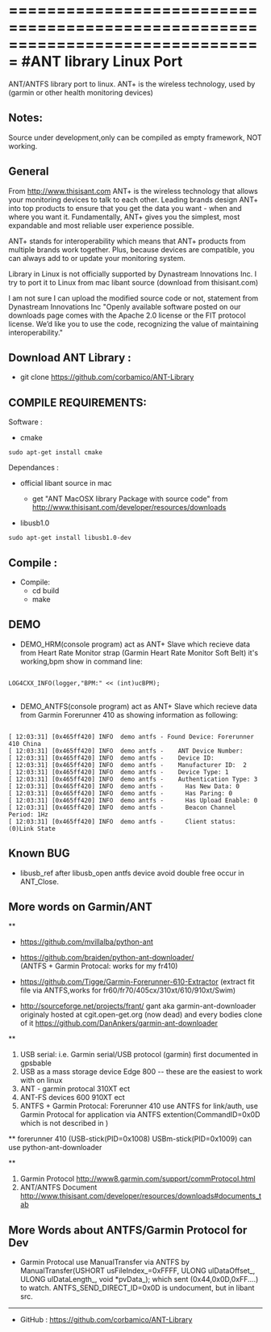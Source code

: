 ===============================================================================
#ANT library Linux Port
===============================================================================
ANT/ANTFS library port to linux. ANT+ is the wireless technology, used by (garmin or other health monitoring devices)

Notes:
-------
Source under development,only can be compiled as empty framework, NOT working.


General
-------
From http://www.thisisant.com
ANT+ is the wireless technology that allows your monitoring devices to talk to each other. Leading brands design ANT+ into top products to ensure that you get the data you want -  when and where you want it. Fundamentally, ANT+ gives you the simplest, most expandable and most reliable user experience possible.

ANT+ stands for interoperability which means that ANT+ products from multiple brands work together. Plus, because devices are compatible, you can always add to or update your monitoring system.

Library in Linux is not officially supported by Dynastream Innovations Inc. I try to port it to Linux from mac libant source (download from thisisant.com)

 I am not sure I can upload the modified source code or not, statement from Dynastream Innovations Inc
"Openly available software posted on our downloads page comes with the Apache 2.0 license or the FIT protocol license. We’d like you to use the code, recognizing the value of maintaining interoperability."


Download ANT Library :
-------
   + git clone https://github.com/corbamico/ANT-Library


COMPILE REQUIREMENTS:
-------
Software :

   + cmake
<pre><code>sudo apt-get install cmake
</code></pre>

Dependances :
   + official libant source in mac
     - get "ANT MacOSX library Package with source code" from http://www.thisisant.com/developer/resources/downloads

   + libusb1.0
<pre><code>sudo apt-get install libusb1.0-dev</code></pre>


Compile :
---------
   + Compile:
     - cd build
     - make

DEMO
---------
   + DEMO_HRM(console program) act as ANT+ Slave which recieve data from Heart Rate Monitor strap (Garmin Heart Rate Monitor Soft Belt)
it's working,bpm show in command line:
<pre>
<code>
LOG4CXX_INFO(logger,"BPM:" << (int)ucBPM);
</code>
</pre>

   + DEMO_ANTFS(console program) act as ANT+ Slave which recieve data from Garmin Forerunner 410 as showing information as following:
<pre><code>
[ 12:03:31] [0x465ff420] INFO  demo antfs - Found Device: Forerunner 410 China
[ 12:03:31] [0x465ff420] INFO  demo antfs -    ANT Device Number: 
[ 12:03:31] [0x465ff420] INFO  demo antfs -    Device ID:  
[ 12:03:31] [0x465ff420] INFO  demo antfs -    Manufacturer ID:  2
[ 12:03:31] [0x465ff420] INFO  demo antfs -    Device Type: 1
[ 12:03:31] [0x465ff420] INFO  demo antfs -    Authentication Type: 3
[ 12:03:31] [0x465ff420] INFO  demo antfs -      Has New Data: 0
[ 12:03:31] [0x465ff420] INFO  demo antfs -      Has Paring: 0
[ 12:03:31] [0x465ff420] INFO  demo antfs -      Has Upload Enable: 0
[ 12:03:31] [0x465ff420] INFO  demo antfs -      Beacon Channel Period: 1Hz
[ 12:03:31] [0x465ff420] INFO  demo antfs -      Client status: (0)Link State
</code></pre>


Known BUG
--------
   + libusb_ref after libusb_open antfs device avoid double free occur in ANT_Close.


More words on Garmin/ANT
---------
**
 + https://github.com/mvillalba/python-ant
 
 + https://github.com/braiden/python-ant-downloader/        
   (ANTFS + Garmin Protocal: works for my fr410)
 
 + https://github.com/Tigge/Garmin-Forerunner-610-Extractor 
   (extract fit file via ANTFS,works for fr60/fr70/405cx/310xt/610/910xt/Swim)
 
 + http://sourceforge.net/projects/frant/
gant aka garmin-ant-downloader originaly hosted at cgit.open-get.org (now dead) and every bodies clone of it https://github.com/DanAnkers/garmin-ant-downloader



**
 1. USB serial: i.e. Garmin serial/USB protocol (garmin) first documented in gpsbable
 2. USB as a mass storage device Edge 800 -- these are the easiest to work with on linux
 3. ANT - garmin protocal 310XT ect
 4. ANT-FS devices 600 910XT ect
 5. ANTFS + Garmin Protocal: Forerunner 410 use ANTFS for link/auth, use Garmin Protocal for application via ANTFS extention(CommandID=0x0D which is not described in <ANT File Share Technology.pdf>)
 

**
forerunner 410 (USB-stick(PID=0x1008) USBm-stick(PID=0x1009) can use python-ant-downloader

**
 1. Garmin Protocol  http://www8.garmin.com/support/commProtocol.html
 2. ANT/ANTFS Document  http://www.thisisant.com/developer/resources/downloads#documents_tab



More Words about ANTFS/Garmin Protocol for Dev
--------
 + Garmin Protocal use ManualTransfer via ANTFS by ManualTransfer(USHORT usFileIndex_=0xFFFF, ULONG ulDataOffset_, ULONG ulDataLength_, void *pvData_);
which sent (0x44,0x0D,0xFF....) to watch. ANTFS_SEND_DIRECT_ID=0x0D is undocument, but in libant src.


--------
- GitHub : https://github.com/corbamico/ANT-Library


